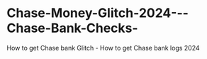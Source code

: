 # Chase-Money-Glitch-2024---Chase-Bank-Checks-
How to get Chase bank Glitch - How to get Chase bank logs 2024 
